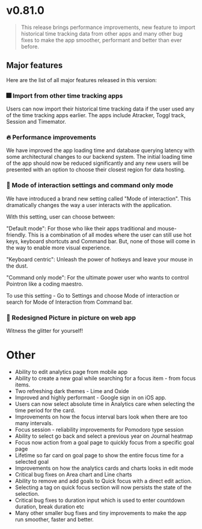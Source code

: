 # v0.81.0

> This release brings performance improvements, new feature to import historical time tracking data from other apps and many other bug fixes to make the app smoother, performant and better than ever before.

## Major features
Here are the list of all major features released in this version:

### 🎆 Import from other time tracking apps
Users can now import their historical time tracking data if the user used any of the time tracking apps earlier. The apps include Atracker, Toggl track, Session and Timemator.


### 🔥 Performance improvements
We have improved the app loading time and database querying latency with some architectural changes to our backend system. The initial loading time of the app should now be reduced significantly and any new users will be presented with an option to choose their closest region for data hosting.

### 🚀 Mode of interaction settings and command only mode
We have introduced a brand new setting called "Mode of interaction". This dramatically changes the way a user interacts with the application.

With this setting, user can choose between:

"Default mode": For those who like their apps traditional and mouse-friendly. This is a combination of all modes where the user can still use hot keys, keyboard shortcuts and Command bar. But, none of those will come in the way to enable more visual experience.

"Keyboard centric": Unleash the power of hotkeys and leave your mouse in the dust.

"Command only mode": For the ultimate power user who wants to control Pointron like a coding maestro.


To use this setting - Go to Settings and choose Mode of interaction or search for Mode of Interaction from Command bar.

### 🎨 Redesigned Picture in picture on web app
Witness the glitter for yourself!


# Other

- Ability to edit analytics page from mobile app
- Ability to create a new goal while searching for a focus item - from focus items.
- Two refreshing dark themes - Lime and Oxide
- Improved and highly performant - Google sign in on iOS app.
- Users can now select absolute time in Analytics care when selecting the time period for the card.
- Improvements on how the focus interval bars look when there are too many intervals.
- Focus session - reliability improvements for Pomodoro type session
- Ability to select go back and select a previous year on Journal heatmap
- Focus now action from a goal page to quickly focus from a specific goal page
- Lifetime so far card on goal page to show the entire focus time for a selected goal
- Improvements on how the analytics cards and charts looks in edit mode
- Critical bug fixes on Area chart and Line charts
- Ability to remove and add goals to Quick focus with a direct edit action.
- Selecting a tag on quick focus section will now persists the state of the selection.
- Critical bug fixes to duration input which is used to enter countdown duration, break duration etc
- Many other smaller bug fixes and tiny improvements to make the app run smoother, faster and better.